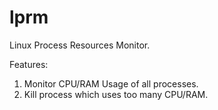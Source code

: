 lprm
====

Linux Process Resources Monitor. 

Features:
1. Monitor CPU/RAM Usage of all processes.
2. Kill process which uses too many CPU/RAM.


